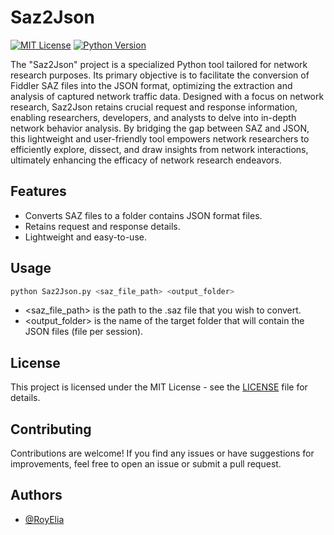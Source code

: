 
# Saz2Json

[![MIT License](https://img.shields.io/badge/License-MIT-yellow.svg)](https://choosealicense.com/licenses/mit/)
[![Python Version](https://img.shields.io/badge/Python-3.x-blue.svg)](https://www.python.org/downloads/)

The "Saz2Json" project is a specialized Python tool tailored for network research purposes. Its primary objective is to facilitate the conversion of Fiddler SAZ files into the JSON format, optimizing the extraction and analysis of captured network traffic data. Designed with a focus on network research, Saz2Json retains crucial request and response information, enabling researchers, developers, and analysts to delve into in-depth network behavior analysis. By bridging the gap between SAZ and JSON, this lightweight and user-friendly tool empowers network researchers to efficiently explore, dissect, and draw insights from network interactions, ultimately enhancing the efficacy of network research endeavors.

## Features

- Converts SAZ files to a folder contains JSON format files.
- Retains request and response details.
- Lightweight and easy-to-use.

## Usage

```bash
python Saz2Json.py <saz_file_path> <output_folder>
```

- <saz_file_path> is the path to the .saz file that you wish to convert.
- <output_folder> is the name of the target folder that will contain the JSON files (file per session).

## License

This project is licensed under the MIT License - see the [LICENSE](https://choosealicense.com/licenses/mit/) file for details.

## Contributing

Contributions are welcome! If you find any issues or have suggestions for improvements, feel free to open an issue or submit a pull request.

## Authors

- [@RoyElia](https://www.linkedin.com/in/roy-elia/)


